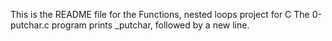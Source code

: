 This is the README file for the Functions, nested loops project for C
The 0-putchar.c program prints _putchar, followed by a new line.
